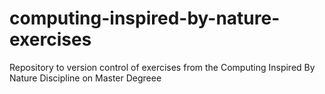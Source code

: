 # computing-inspired-by-nature-exercises
Repository to version control of exercises from the Computing Inspired By Nature Discipline on Master Degreee
